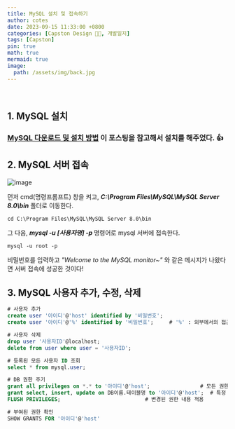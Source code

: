 ```yaml
---
title: MySQL 설치 및 접속하기
author: cotes
date: 2023-09-15 11:33:00 +0800
categories: [Capston Design 👩‍🎓, 개발일지]
tags: [Capston]
pin: true
math: true
mermaid: true
image:
  path: /assets/img/back.jpg
---
```


<br>

## 1. MySQL 설치

### <b>[MySQL 다운로드 및 설치 방법](https://velog.io/@joajoa/MySQL-%EB%8B%A4%EC%9A%B4%EB%A1%9C%EB%93%9C-%EB%B0%8F-%EC%84%A4%EC%B9%98-%EB%B0%A9%EB%B2%95)</b> 이 포스팅을 참고해서 설치를 해주었다. 👍

## 2. MySQL 서버 접속

![image](https://github.com/YounJ00/YounJ00.github.io/assets/91127380/2a0cae78-d0f9-450b-a548-1e9d58919d98)

먼저 cmd(명령프롬프트) 창을 켜고, <b><i>C:\Program Files\MySQL\MySQL Server 8.0\bin</i></b> 폴더로 이동한다.
```
cd C:\Program Files\MySQL\MySQL Server 8.0\bin
```
그 다음, <b><i>mysql -u [사용자명] -p </i> </b> 명령어로 mysql 서버에 접속한다. 
```
mysql -u root -p
```
비밀번호를 입력하고 <i>"Welcome to the MySQL monitor~" </i> 와 같은 메시지가 나왔다면 서버 접속에 성공한 것이다!

## 3. MySQL 사용자 추가, 수정, 삭제

```sql
# 사용자 추가
create user '아이디'@'host' identified by '비밀번호';
create user '아이디'@'%' identified by '비밀번호';		# '%' : 외부에서의 접근을 허용

# 사용자 삭제
drop user '사용자ID'@localhost;
delete from user where user = '사용자ID';

# 등록된 모든 사용자 ID 조회
select * from mysql.user;

# DB 권한 주기
grant all privileges on *.* to '아이디'@'host';				# 모든 권한주기
grant select, insert, update on DB이름.테이블명 to '아이디'@'host';	# 특정 권한(select,insert,update) 부여
FLUSH PRIVILEGES;							# 변경된 권한 내용 적용

# 부여된 권한 확인
SHOW GRANTS FOR '아이디'@'host'
```
